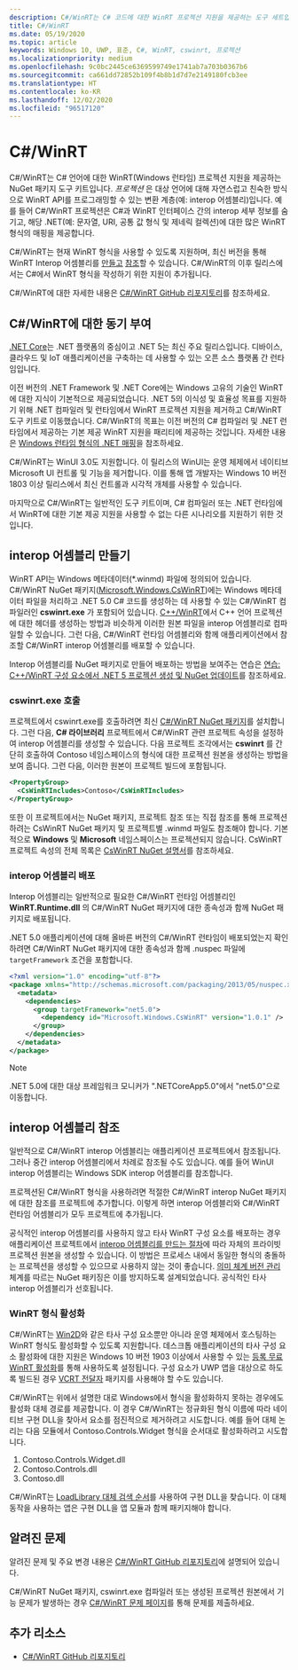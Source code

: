 ```yaml
---
description: C#/WinRT는 C# 코드에 대한 WinRT 프로젝션 지원을 제공하는 도구 세트입니다.
title: C#/WinRT
ms.date: 05/19/2020
ms.topic: article
keywords: Windows 10, UWP, 표준, C#, WinRT, cswinrt, 프로젝션
ms.localizationpriority: medium
ms.openlocfilehash: 9c0bc2445ce6369599749e1741ab7a703b0367b6
ms.sourcegitcommit: ca661dd72852b109f4b8b1d7d7e2149180fcb3ee
ms.translationtype: HT
ms.contentlocale: ko-KR
ms.lasthandoff: 12/02/2020
ms.locfileid: "96517120"
---
```

# <a name="cwinrt"></a>C#/WinRT

C#/WinRT는 C# 언어에 대한 WinRT(Windows 런타임) 프로젝션 지원을 제공하는 NuGet 패키지 도구 키트입니다. *프로젝션* 은 대상 언어에 대해 자연스럽고 친숙한 방식으로 WinRT API를 프로그래밍할 수 있는 변환 계층(예: interop 어셈블리)입니다. 예를 들어 C#/WinRT 프로젝션은 C#과 WinRT 인터페이스 간의 interop 세부 정보를 숨기고, 해당 .NET(예: 문자열, URI, 공통 값 형식 및 제네릭 컬렉션)에 대한 많은 WinRT 형식의 매핑을 제공합니다.

C#/WinRT는 현재 WinRT 형식을 사용할 수 있도록 지원하며, 최신 버전을 통해 WinRT Interop 어셈블리를 [만들고](#create-an-interop-assembly) [참조](#reference-an-interop-assembly)할 수 있습니다. C#/WinRT의 이후 릴리스에서는 C#에서 WinRT 형식을 작성하기 위한 지원이 추가됩니다.

C#/WinRT에 대한 자세한 내용은 [C#/WinRT GitHub 리포지토리](https://aka.ms/cswinrt/repo)를 참조하세요.

## <a name="motivation-for-cwinrt"></a>C#/WinRT에 대한 동기 부여

[.NET Core](/dotnet/core/)는 .NET 플랫폼의 중심이고 .NET 5는 최신 주요 릴리스입니다. 디바이스, 클라우드 및 IoT 애플리케이션을 구축하는 데 사용할 수 있는 오픈 소스 플랫폼 간 런타임입니다.

이전 버전의 .NET Framework 및 .NET Core에는 Windows 고유의 기술인 WinRT에 대한 지식이 기본적으로 제공되었습니다. .NET 5의 이식성 및 효율성 목표를 지원하기 위해 .NET 컴파일러 및 런타임에서 WinRT 프로젝션 지원을 제거하고 C#/WinRT 도구 키트로 이동했습니다. C#/WinRT의 목표는 이전 버전의 C# 컴파일러 및 .NET 런타임에서 제공하는 기본 제공 WinRT 지원을 패리티에 제공하는 것입니다. 자세한 내용은 [Windows 런타임 형식의 .NET 매핑](../winrt-components/net-framework-mappings-of-windows-runtime-types.md)을 참조하세요.

C#/WinRT는 WinUI 3.0도 지원합니다. 이 릴리스의 WinUI는 운영 체제에서 네이티브 Microsoft UI 컨트롤 및 기능을 제거합니다. 이를 통해 앱 개발자는 Windows 10 버전 1803 이상 릴리스에서 최신 컨트롤과 시각적 개체를 사용할 수 있습니다.

마지막으로 C#/WinRT는 일반적인 도구 키트이며, C# 컴파일러 또는 .NET 런타임에서 WinRT에 대한 기본 제공 지원을 사용할 수 없는 다른 시나리오를 지원하기 위한 것입니다.

## <a name="create-an-interop-assembly"></a>interop 어셈블리 만들기

WinRT API는 Windows 메타데이터(*.winmd) 파일에 정의되어 있습니다. C#/WinRT NuGet 패키지([Microsoft.Windows.CsWinRT](https://www.nuget.org/packages/Microsoft.Windows.CsWinRT/))에는 Windows 메타데이터 파일을 처리하고 .NET 5.0 C# 코드를 생성하는 데 사용할 수 있는 C#/WinRT 컴파일러인 **cswinrt.exe** 가 포함되어 있습니다. [C++/WinRT](../cpp-and-winrt-apis/index.md)에서 C++ 언어 프로젝션에 대한 헤더를 생성하는 방법과 비슷하게 이러한 원본 파일을 interop 어셈블리로 컴파일할 수 있습니다. 그런 다음, C#/WinRT 런타임 어셈블리와 함께 애플리케이션에서 참조할 C#/WinRT interop 어셈블리를 배포할 수 있습니다.

Interop 어셈블리를 NuGet 패키지로 만들어 배포하는 방법을 보여주는 연습은 [연습: C++/WinRT 구성 요소에서 .NET 5 프로젝션 생성 및 NuGet 업데이트](net-projection-from-cppwinrt-component.md)를 참조하세요.

### <a name="invoke-cswinrtexe"></a>cswinrt.exe 호출

프로젝트에서 cswinrt.exe를 호출하려면 최신 [C#/WinRT NuGet 패키지](https://www.nuget.org/packages/Microsoft.Windows.CsWinRT/)를 설치합니다. 그런 다음, **C# 라이브러리** 프로젝트에서 C#/WinRT 관련 프로젝트 속성을 설정하여 interop 어셈블리를 생성할 수 있습니다. 다음 프로젝트 조각에서는 **cswinrt** 를 간단히 호출하여 Contoso 네임스페이스의 형식에 대한 프로젝션 원본을 생성하는 방법을 보여 줍니다. 그런 다음, 이러한 원본이 프로젝트 빌드에 포함됩니다.

```xml
<PropertyGroup>
  <CsWinRTIncludes>Contoso</CsWinRTIncludes>
</PropertyGroup>
```

또한 이 프로젝트에서는 NuGet 패키지, 프로젝트 참조 또는 직접 참조를 통해 프로젝션하려는 CsWinRT NuGet 패키지 및 프로젝트별 .winmd 파일도 참조해야 합니다. 기본적으로 **Windows** 및 **Microsoft** 네임스페이스는 프로젝션되지 않습니다. CsWinRT 프로젝트 속성의 전체 목록은 [CsWinRT NuGet 설명서](https://github.com/microsoft/CsWinRT/blob/master/nuget/readme.md)를 참조하세요.

### <a name="distribute-the-interop-assembly"></a>interop 어셈블리 배포

Interop 어셈블리는 일반적으로 필요한 C#/WinRT 런타임 어셈블리인 **WinRT.Runtime.dll** 의 C#/WinRT NuGet 패키지에 대한 종속성과 함께 NuGet 패키지로 배포됩니다.

.NET 5.0 애플리케이션에 대해 올바른 버전의 C#/WinRT 런타임이 배포되었는지 확인하려면 C#/WinRT NuGet 패키지에 대한 종속성과 함께 .nuspec 파일에 `targetFramework` 조건을 포함합니다.

```xml
<?xml version="1.0" encoding="utf-8"?>
<package xmlns="http://schemas.microsoft.com/packaging/2013/05/nuspec.xsd">
  <metadata>
    <dependencies>
      <group targetFramework="net5.0">
        <dependency id="Microsoft.Windows.CsWinRT" version="1.0.1" />
      </group>
    </dependencies>
  </metadata>
</package>
```

> [!NOTE]
> .NET 5.0에 대한 대상 프레임워크 모니커가 ".NETCoreApp5.0"에서 "net5.0"으로 이동합니다.

## <a name="reference-an-interop-assembly"></a>interop 어셈블리 참조

일반적으로 C#/WinRT interop 어셈블리는 애플리케이션 프로젝트에서 참조됩니다. 그러나 중간 interop 어셈블리에서 차례로 참조될 수도 있습니다. 예를 들어 WinUI interop 어셈블리는 Windows SDK interop 어셈블리를 참조합니다.

프로젝션된 C#/WinRT 형식을 사용하려면 적절한 C#/WinRT interop NuGet 패키지에 대한 참조를 프로젝트에 추가합니다. 이렇게 하면 interop 어셈블리와 C#/WinRT 런타임 어셈블리가 모두 프로젝트에 추가됩니다.

공식적인 interop 어셈블리를 사용하지 않고 타사 WinRT 구성 요소를 배포하는 경우 애플리케이션 프로젝트에서 [interop 어셈블리를 만드는 절차](#create-an-interop-assembly)에 따라 자체의 프라이빗 프로젝션 원본을 생성할 수 있습니다. 이 방법은 프로세스 내에서 동일한 형식의 충돌하는 프로젝션을 생성할 수 있으므로 사용하지 않는 것이 좋습니다. [의미 체계 버전 관리](https://semver.org) 체계를 따르는 NuGet 패키징은 이를 방지하도록 설계되었습니다. 공식적인 타사 interop 어셈블리가 선호됩니다.

### <a name="winrt-type-activation"></a>WinRT 형식 활성화

C#/WinRT는 [Win2D](https://www.nuget.org/packages/Win2D.uwp/)와 같은 타사 구성 요소뿐만 아니라 운영 체제에서 호스팅하는 WinRT 형식도 활성화할 수 있도록 지원합니다. 데스크톱 애플리케이션의 타사 구성 요소 활성화에 대한 지원은 Windows 10 버전 1903 이상에서 사용할 수 있는 [등록 무료 WinRT 활성화](https://blogs.windows.com/windowsdeveloper/2019/04/30/enhancing-non-packaged-desktop-apps-using-windows-runtime-components/)를 통해 사용하도록 설정됩니다. 구성 요소가 UWP 앱을 대상으로 하도록 빌드된 경우 [VCRT 전달자](https://www.nuget.org/packages/Microsoft.VCRTForwarders.140/) 패키지를 사용해야 할 수도 있습니다.

C#/WinRT는 위에서 설명한 대로 Windows에서 형식을 활성화하지 못하는 경우에도 활성화 대체 경로를 제공합니다. 이 경우 C#/WinRT는 정규화된 형식 이름에 따라 네이티브 구현 DLL을 찾아서 요소를 점진적으로 제거하려고 시도합니다. 예를 들어 대체 논리는 다음 모듈에서 Contoso.Controls.Widget 형식을 순서대로 활성화하려고 시도합니다.

1. Contoso.Controls.Widget.dll
2. Contoso.Controls.dll
3. Contoso.dll

C#/WinRT는 [LoadLibrary 대체 검색 순서](/windows/win32/dlls/dynamic-link-library-search-order#alternate-search-order-for-desktop-applications)를 사용하여 구현 DLL을 찾습니다. 이 대체 동작을 사용하는 앱은 구현 DLL을 앱 모듈과 함께 패키지해야 합니다.

## <a name="known-issues"></a>알려진 문제

알려진 문제 및 주요 변경 내용은 [C#/WinRT GitHub 리포지토리](https://aka.ms/cswinrt/repo)에 설명되어 있습니다.

C#/WinRT NuGet 패키지, cswinrt.exe 컴파일러 또는 생성된 프로젝션 원본에서 기능 문제가 발생하는 경우 [C#/WinRT 문제 페이지](https://github.com/microsoft/CsWinRT/issues)를 통해 문제를 제출하세요.

## <a name="additional-resources"></a>추가 리소스

* [C#/WinRT GitHub 리포지토리](https://aka.ms/cswinrt/repo)